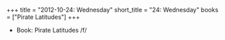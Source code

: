 +++
title = "2012-10-24: Wednesday"
short_title = "24: Wednesday"
books = ["Pirate Latitudes"]
+++


* Book: Pirate Latitudes /f/
